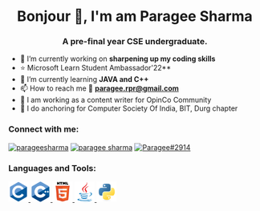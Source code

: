 <h1 align="center">Bonjour 👋, I'm am Paragee Sharma</h1>
<h3 align="center">A pre-final year CSE undergraduate.</h3>

- 🔭 I’m currently working on **sharpening up my coding skills**
- ⭐️ Microsoft Learn Student Ambassador'22**
- 🌱 I’m currently learning **JAVA and C++**
- 📫 How to reach me 📧 **paragee.rpr@gmail.com**
- 👥 I am working as a content writer for OpinCo Community
- 🎤 I do anchoring for Computer Society Of India, BIT, Durg chapter

<h3 align="left">Connect with me:</h3>
<p align="left">
<a href="https://twitter.com/parageesharma" target="blank"><img align="center" src="https://raw.githubusercontent.com/rahuldkjain/github-profile-readme-generator/master/src/images/icons/Social/twitter.svg" alt="parageesharma" height="30" width="40" /></a>
<a href="https://linkedin.com/in/paragee sharma" target="blank"><img align="center" src="https://raw.githubusercontent.com/rahuldkjain/github-profile-readme-generator/master/src/images/icons/Social/linked-in-alt.svg" alt="paragee sharma" height="30" width="40" /></a>
<a href="https://discord.gg/Paragee#2914" target="blank"><img align="center" src="https://raw.githubusercontent.com/rahuldkjain/github-profile-readme-generator/master/src/images/icons/Social/discord.svg" alt="Paragee#2914" height="30" width="40" /></a>
</p>

<h3 align="left">Languages and Tools:</h3>
<p align="left"> <a href="https://www.cprogramming.com/" target="_blank" rel="noreferrer"> <img src="https://raw.githubusercontent.com/devicons/devicon/master/icons/c/c-original.svg" alt="c" width="40" height="40"/> </a> <a href="https://www.w3schools.com/cpp/" target="_blank" rel="noreferrer"> <img src="https://raw.githubusercontent.com/devicons/devicon/master/icons/cplusplus/cplusplus-original.svg" alt="cplusplus" width="40" height="40"/> </a> <a href="https://www.w3.org/html/" target="_blank" rel="noreferrer"> <img src="https://raw.githubusercontent.com/devicons/devicon/master/icons/html5/html5-original-wordmark.svg" alt="html5" width="40" height="40"/> </a> <a href="https://www.java.com" target="_blank" rel="noreferrer"> <img src="https://raw.githubusercontent.com/devicons/devicon/master/icons/java/java-original.svg" alt="java" width="40" height="40"/> </a> <a href="https://www.python.org" target="_blank" rel="noreferrer"> <img src="https://raw.githubusercontent.com/devicons/devicon/master/icons/python/python-original.svg" alt="python" width="40" height="40"/> </a> </p>

